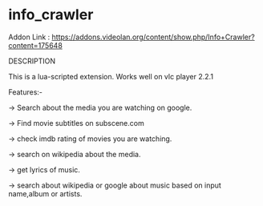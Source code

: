 # info_crawler

Addon Link : https://addons.videolan.org/content/show.php/Info+Crawler?content=175648

DESCRIPTION

This is a lua-scripted extension. Works well on vlc player 2.2.1

Features:-

-> Search about the media you are watching on google.

-> Find movie subtitles on subscene.com

-> check imdb rating of movies you are watching.

-> search on wikipedia about the media.

-> get lyrics of music.

-> search about wikipedia or google about music based on input name,album or artists.


